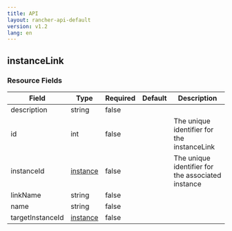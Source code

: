```yaml
---
title: API
layout: rancher-api-default
version: v1.2
lang: en
---
```


## instanceLink





### Resource Fields

Field | Type | Required | Default | Description
---|---|---|---|---
description | string | false |  | 
id | int | false |  | The unique identifier for the instanceLink
instanceId | [instance]({{site.baseurl}}/rancher/{{page.version}}/{{page.lang}}/api/api-resources/instance/) | false |  | The unique identifier for the associated instance
linkName | string | false |  | 
name | string | false |  | 
targetInstanceId | [instance]({{site.baseurl}}/rancher/{{page.version}}/{{page.lang}}/api/api-resources/instance/) | false |  | 

